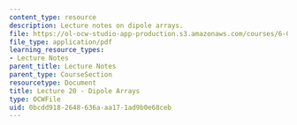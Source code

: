 ```yaml
---
content_type: resource
description: Lecture notes on dipole arrays.
file: https://ol-ocw-studio-app-production.s3.amazonaws.com/courses/6-013-electromagnetics-and-applications-fall-2005/0bcdd9182648636aaa171ad9b0e68ceb_lec20.pdf
file_type: application/pdf
learning_resource_types:
- Lecture Notes
parent_title: Lecture Notes
parent_type: CourseSection
resourcetype: Document
title: Lecture 20 - Dipole Arrays
type: OCWFile
uid: 0bcdd918-2648-636a-aa17-1ad9b0e68ceb
---
```

